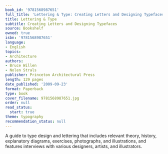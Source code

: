```yaml
---
book_id: '9781568987651'
full_title: 'Lettering & Type: Creating Letters and Designing Typefaces'
title: Lettering & Type
subtitle: Creating Letters and Designing Typefaces
source: Bookshelf
owned: true
isbn: '9781568987651'
language:
- English
topics:
- Architecture
authors:
- Bruce Willen
- Nolen Strals
publisher: Princeton Architectural Press
length: 129 pages
date_published: '2009-09-23'
format: Paperback
type: book
cover_filename: 9781568987651.jpg
order: null
read_status:
  start: true
theme: typography
recommendation_status: null
---
```

A guide to type design and lettering that includes relevant theory, history, explanatory diagrams, exercises, photographs, and illustrations, and features interviews with various designers, artists, and illustrators.
